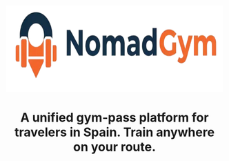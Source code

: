 <div align="center">
  <img src="./assets/logo-full.png" alt="DentaHub Logo" width="100%" height="200">
  <h1>A unified gym-pass platform for travelers in Spain. Train anywhere on your route.</h1>  
  </div>
